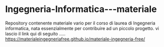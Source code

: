 # Ingegneria-Informatica---materiale
Repository contenente materiale vario per il corso di laurea di Ingegneria informatica, nata essenzialmente per contribuire ad un piccolo progetto. vi lascio il link qui di seguito ..... https://materialeingegneriafree.github.io/materiale-ingegneria-free/
